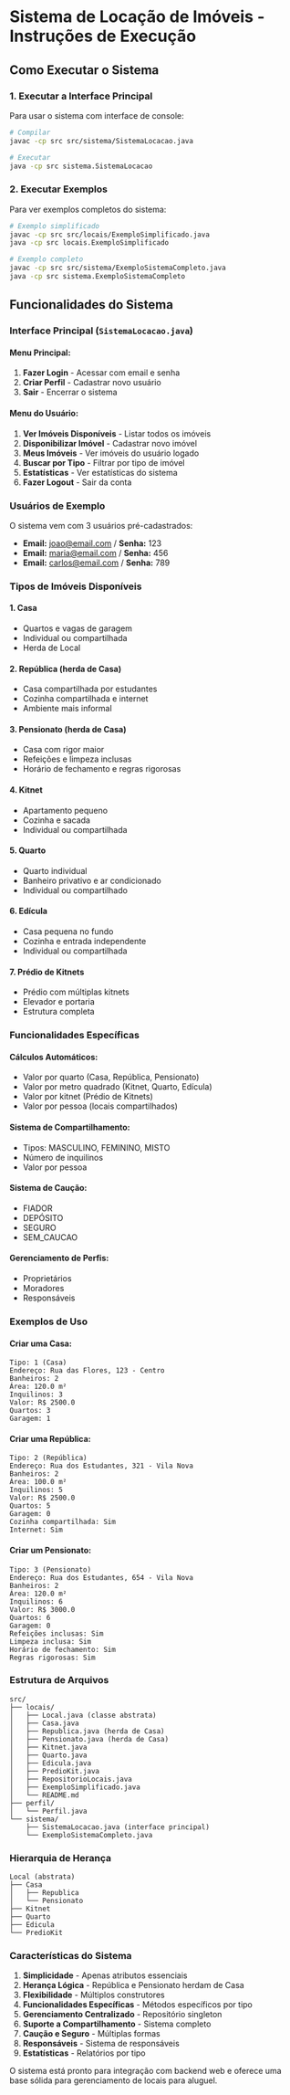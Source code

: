 # Sistema de Locação de Imóveis - Instruções de Execução

## Como Executar o Sistema

### 1. Executar a Interface Principal

Para usar o sistema com interface de console:

```bash
# Compilar
javac -cp src src/sistema/SistemaLocacao.java

# Executar
java -cp src sistema.SistemaLocacao
```

### 2. Executar Exemplos

Para ver exemplos completos do sistema:

```bash
# Exemplo simplificado
javac -cp src src/locais/ExemploSimplificado.java
java -cp src locais.ExemploSimplificado

# Exemplo completo
javac -cp src src/sistema/ExemploSistemaCompleto.java
java -cp src sistema.ExemploSistemaCompleto
```

## Funcionalidades do Sistema

### Interface Principal (`SistemaLocacao.java`)

#### **Menu Principal:**

1. **Fazer Login** - Acessar com email e senha
2. **Criar Perfil** - Cadastrar novo usuário
3. **Sair** - Encerrar o sistema

#### **Menu do Usuário:**

1. **Ver Imóveis Disponíveis** - Listar todos os imóveis
2. **Disponibilizar Imóvel** - Cadastrar novo imóvel
3. **Meus Imóveis** - Ver imóveis do usuário logado
4. **Buscar por Tipo** - Filtrar por tipo de imóvel
5. **Estatísticas** - Ver estatísticas do sistema
6. **Fazer Logout** - Sair da conta

### Usuários de Exemplo

O sistema vem com 3 usuários pré-cadastrados:

- **Email:** joao@email.com / **Senha:** 123
- **Email:** maria@email.com / **Senha:** 456
- **Email:** carlos@email.com / **Senha:** 789

### Tipos de Imóveis Disponíveis

#### **1. Casa**

- Quartos e vagas de garagem
- Individual ou compartilhada
- Herda de Local

#### **2. República** (herda de Casa)

- Casa compartilhada por estudantes
- Cozinha compartilhada e internet
- Ambiente mais informal

#### **3. Pensionato** (herda de Casa)

- Casa com rigor maior
- Refeições e limpeza inclusas
- Horário de fechamento e regras rigorosas

#### **4. Kitnet**

- Apartamento pequeno
- Cozinha e sacada
- Individual ou compartilhada

#### **5. Quarto**

- Quarto individual
- Banheiro privativo e ar condicionado
- Individual ou compartilhado

#### **6. Edícula**

- Casa pequena no fundo
- Cozinha e entrada independente
- Individual ou compartilhada

#### **7. Prédio de Kitnets**

- Prédio com múltiplas kitnets
- Elevador e portaria
- Estrutura completa

### Funcionalidades Específicas

#### **Cálculos Automáticos:**

- Valor por quarto (Casa, República, Pensionato)
- Valor por metro quadrado (Kitnet, Quarto, Edícula)
- Valor por kitnet (Prédio de Kitnets)
- Valor por pessoa (locais compartilhados)

#### **Sistema de Compartilhamento:**

- Tipos: MASCULINO, FEMININO, MISTO
- Número de inquilinos
- Valor por pessoa

#### **Sistema de Caução:**

- FIADOR
- DEPÓSITO
- SEGURO
- SEM_CAUCAO

#### **Gerenciamento de Perfis:**

- Proprietários
- Moradores
- Responsáveis

### Exemplos de Uso

#### **Criar uma Casa:**

```
Tipo: 1 (Casa)
Endereço: Rua das Flores, 123 - Centro
Banheiros: 2
Área: 120.0 m²
Inquilinos: 3
Valor: R$ 2500.0
Quartos: 3
Garagem: 1
```

#### **Criar uma República:**

```
Tipo: 2 (República)
Endereço: Rua dos Estudantes, 321 - Vila Nova
Banheiros: 2
Área: 100.0 m²
Inquilinos: 5
Valor: R$ 2500.0
Quartos: 5
Garagem: 0
Cozinha compartilhada: Sim
Internet: Sim
```

#### **Criar um Pensionato:**

```
Tipo: 3 (Pensionato)
Endereço: Rua dos Estudantes, 654 - Vila Nova
Banheiros: 2
Área: 120.0 m²
Inquilinos: 6
Valor: R$ 3000.0
Quartos: 6
Garagem: 0
Refeições inclusas: Sim
Limpeza inclusa: Sim
Horário de fechamento: Sim
Regras rigorosas: Sim
```

### Estrutura de Arquivos

```
src/
├── locais/
│   ├── Local.java (classe abstrata)
│   ├── Casa.java
│   ├── Republica.java (herda de Casa)
│   ├── Pensionato.java (herda de Casa)
│   ├── Kitnet.java
│   ├── Quarto.java
│   ├── Edicula.java
│   ├── PredioKit.java
│   ├── RepositorioLocais.java
│   ├── ExemploSimplificado.java
│   └── README.md
├── perfil/
│   └── Perfil.java
└── sistema/
    ├── SistemaLocacao.java (interface principal)
    └── ExemploSistemaCompleto.java
```

### Hierarquia de Herança

```
Local (abstrata)
├── Casa
│   ├── Republica
│   └── Pensionato
├── Kitnet
├── Quarto
├── Edicula
└── PredioKit
```

### Características do Sistema

1. **Simplicidade** - Apenas atributos essenciais
2. **Herança Lógica** - República e Pensionato herdam de Casa
3. **Flexibilidade** - Múltiplos construtores
4. **Funcionalidades Específicas** - Métodos específicos por tipo
5. **Gerenciamento Centralizado** - Repositório singleton
6. **Suporte a Compartilhamento** - Sistema completo
7. **Caução e Seguro** - Múltiplas formas
8. **Responsáveis** - Sistema de responsáveis
9. **Estatísticas** - Relatórios por tipo

O sistema está pronto para integração com backend web e oferece uma base sólida para gerenciamento de locais para aluguel.
